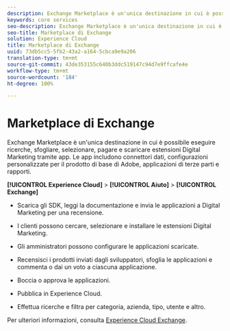 ```yaml
---
description: Exchange Marketplace è un'unica destinazione in cui è possibile eseguire ricerche, sfogliare, selezionare, pagare e scaricare estensioni Digital Marketing tramite app. Le app includono connettori dati, configurazioni personalizzate per il prodotto di base di Adobe, applicazioni di terze parti e rapporti.
keywords: core services
seo-description: Exchange Marketplace è un'unica destinazione in cui è possibile eseguire ricerche, sfogliare, selezionare, pagare e scaricare estensioni Digital Marketing tramite app. Le app includono connettori dati, configurazioni personalizzate per il prodotto di base di Adobe, applicazioni di terze parti e rapporti.
seo-title: Marketplace di Exchange
solution: Experience Cloud
title: Marketplace di Exchange
uuid: 73db5cc5-5fb2-43a2-a164-5cbca9e9a206
translation-type: tm+mt
source-git-commit: 43de353155c640b3ddc519147c94d7e9ffcafe4e
workflow-type: tm+mt
source-wordcount: '184'
ht-degree: 100%

---
```



# Marketplace di Exchange

Exchange Marketplace è un&#39;unica destinazione in cui è possibile eseguire ricerche, sfogliare, selezionare, pagare e scaricare estensioni Digital Marketing tramite app. Le app includono connettori dati, configurazioni personalizzate per il prodotto di base di Adobe, applicazioni di terze parti e rapporti.

**[!UICONTROL Experience Cloud]** > **[!UICONTROL Aiuto]** > **[!UICONTROL Exchange]**

* Scarica gli SDK, leggi la documentazione e invia le applicazioni a Digital Marketing per una recensione.

* I clienti possono cercare, selezionare e installare le estensioni Digital Marketing.

* Gli amministratori possono configurare le applicazioni scaricate.

* Recensisci i prodotti inviati dagli sviluppatori, sfoglia le applicazioni e commenta o dai un voto a ciascuna applicazione.

* Boccia o approva le applicazioni.

* Pubblica in Experience Cloud.

* Effettua ricerche e filtra per categoria, azienda, tipo, utente e altro.

Per ulteriori informazioni, consulta [Experience Cloud Exchange](https://exchange.adobe.com/experiencecloud.html).

